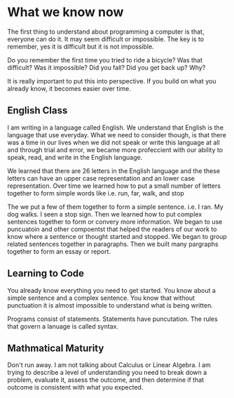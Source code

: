 # What we know now

The first thing to understand about programming a computer is that, everyone can do it. It may seem difficult or impossible. The key is to remember, yes 
it is difficult but it is not impossible. 

Do you remember the first time you tried to ride a bicycle? Was that difficult? Was it impossible? 
Did you fall? Did you get back up? 
Why?

It is really important to put this into perspective. If you build on what you already know, it becomes easier over time.

## English Class

I am writing in a language called English. We understand that English is the language that use everyday. What we need to consider though, is that there was a time in our lives
when we did not speak or write this language at all and through trial and error, we became more profeccient with our ability to speak, read, and write in the English language. 

We learned that there are 26 letters in the English language and the these letters can have an upper case representation and an lower case representation. Over time we learned how to put a small number of letters together to form simple words like i.e. run, far, walk, and stop

The we put a few of them together to form a simple sentence. i.e. I ran. My dog walks. I seen a stop sign. Then we learned how to put complex sentences together to form or convery 
more information. We began to use puncuatoin and other compoentst that helped the readers of our work to know where a sentence or thought started and stopped. We began to group related sentences together in paragraphs. Then we built many pargraphs together to form an essay or report.


## Learning to Code

You already know everything you need to get started. You know about a simple sentence and a complex sentence. You know that without punctuation it is almost impossible to
understand what is being written.

Programs consist of statements. Statements have puncutation. The rules that govern a lanuage is called syntax. 

## Mathmatical Maturity

Don't run away. I am not talking about Calculus or Linear Algebra. I am trying to describe a level of understanding you need to break down a problem, evaluate it, assess the outcome, and then determine if that outcome is consistent with what you expected. 
